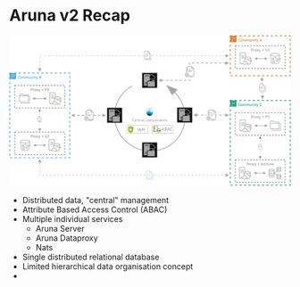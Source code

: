 # Aruna v2 Recap


<p align="center">
  <img src="../assets/images/aruna_components_.drawio.png"/>
</p>

- Distributed data, "central" management
- Attribute Based Access Control (ABAC)
- Multiple individual services
  - Aruna Server
  - Aruna Dataproxy
  - Nats
- Single distributed relational database
- Limited hierarchical data organisation concept
- 